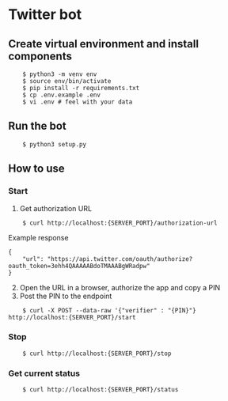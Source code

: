# Twitter bot

## Create virtual environment and install components
```
    $ python3 -m venv env
    $ source env/bin/activate
    $ pip install -r requirements.txt
    $ cp .env.example .env
    $ vi .env # feel with your data
````

## Run the bot
```
    $ python3 setup.py
````

## How to use
### Start

1. Get authorization URL
```
    $ curl http://localhost:{SERVER_PORT}/authorization-url
````
Example response
```
{
    "url": "https://api.twitter.com/oauth/authorize?oauth_token=3ehh4QAAAAABdoTMAAABgWRadpw"
}
```
2. Open the URL in a browser, authorize the app and copy a PIN
3. Post the PIN to the endpoint
```
    $ curl -X POST --data-raw '{"verifier" : "{PIN}"} http://localhost:{SERVER_PORT}/start
````
### Stop
```
    $ curl http://localhost:{SERVER_PORT}/stop
````
### Get current status
```
    $ curl http://localhost:{SERVER_PORT}/status
````
